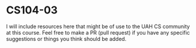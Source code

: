 # CS104-03

I will include resources here that might be of use to the UAH CS community at this course. Feel free to make a PR (pull request) if you have any specific suggestions or things you think should be added.
